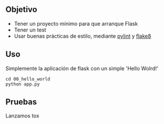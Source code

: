 ## Objetivo

* Tener un proyecto mínimo para que arranque Flask
* Tener un test
* Usar buenas prácticas de estilo, mediante [pylint](https://www.pylint.org/) y [flake8](http://flake8.pycqa.org/en/latest/)

## Uso
Simplemente la aplicación de flask con un simple 'Hello Wolrd!'

```
cd 00_hello_world
python app.py
```

## Pruebas

Lanzamos tox
